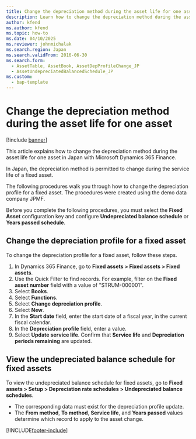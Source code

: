 ```yaml
---
title: Change the depreciation method during the asset life for one asset
description: Learn how to change the depreciation method during the asset life for one asset in Japan with Microsoft Dynamics 365 Finance.
author: kfend
ms.author: kfend
ms.topic: how-to
ms.date: 04/10/2025
ms.reviewer: johnmichalak
ms.search.region: Japan
ms.search.validFrom: 2016-06-30
ms.search.form: 
  - AssetTable, AssetBook, AssetDepProfileChange_JP
  - AssetUndepreciatedBalancedSchedule_JP
ms.custom: 
  - bap-template
---
```

# Change the depreciation method during the asset life for one asset

[!include [banner](../../includes/banner.md)]

This article explains how to change the depreciation method during the asset life for one asset in Japan with Microsoft Dynamics 365 Finance.

In Japan, the depreciation method is permitted to change during the service life of a fixed asset.



The following procedures walk you through how to change the depreciation profile for a fixed asset. The procedures were created using the demo data company JPMF.

Before you complete the following procedures, you must select the **Fixed Asset** configuration key and configure **Undepreciated balance schedule** or **Years passed schedule**.

## Change the depreciation profile for a fixed asset

To change the depreciation profile for a fixed asset, follow these steps.

1. In Dynamics 365 Finance, go to **Fixed assets \> Fixed assets \> Fixed assets**.
1. Use the Quick Filter to find records. For example, filter on the **Fixed asset number** field with a value of "STRUM-000001".
1. Select **Books**.
1. Select **Functions**.
1. Select **Change depreciation profile**.
1. Select **New**.
1. In the **Start date** field, enter the start date of a fiscal year, in the current fiscal calendar.  
1. In the **Depreciation profile** field, enter a value.
1. Select **Update service life**. Confirm that **Service life** and **Depreciation periods remaining** are updated.  

## View the undepreciated balance schedule for fixed assets

To view the undepreciated balance schedule for fixed assets, go to **Fixed assets \> Setup \> Depreciation rate schedules \> Undepreciated balance schedules**.
- The corresponding data must exist for the depreciation profile update.  
- The **From method**, **To method**, **Service life**, and **Years passed** values determine which record to apply to the asset change.  



[!INCLUDE[footer-include](../../../includes/footer-banner.md)]
